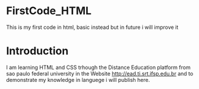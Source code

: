# FirstCode_HTML
This is my first code in html, basic instead but in future i will improve it

# Introduction
I am learning HTML and CSS trhough the Distance Education platform from sao paulo federal university in the Website http://ead.ti.srt.ifsp.edu.br and to demonstrate my knowledge in languege i will publish here.

